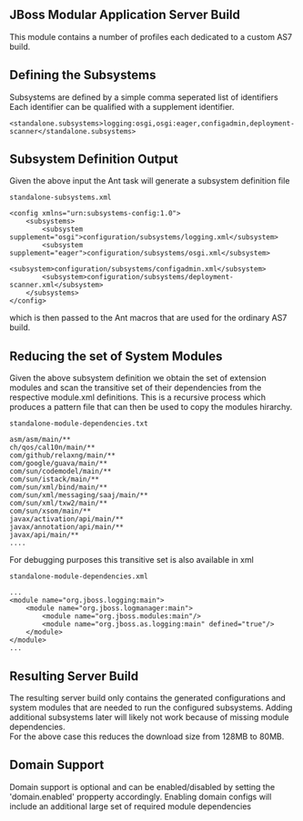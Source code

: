 JBoss Modular Application Server Build
--------------------------------------

This module contains a number of profiles each dedicated to a custom AS7 build.

Defining the Subsystems
-----------------------

Subsystems are defined by a simple comma seperated list of identifiers
Each identifier can be qualified with a supplement identifier.

	<standalone.subsystems>logging:osgi,osgi:eager,configadmin,deployment-scanner</standalone.subsystems>
	
Subsystem Definition Output
---------------------------

Given the above input the Ant task will generate a subsystem definition file

	standalone-subsystems.xml
	
	<config xmlns="urn:subsystems-config:1.0">
	    <subsystems>
	        <subsystem supplement="osgi">configuration/subsystems/logging.xml</subsystem>
	        <subsystem supplement="eager">configuration/subsystems/osgi.xml</subsystem>
	        <subsystem>configuration/subsystems/configadmin.xml</subsystem>
	        <subsystem>configuration/subsystems/deployment-scanner.xml</subsystem>
	    </subsystems>
	</config>

which is then passed to the Ant macros that are used for the ordinary AS7 build.

Reducing the set of System Modules
----------------------------------

Given the above subsystem definition we obtain the set of extension modules and scan the transitive set of their dependencies 
from the respective module.xml definitions. This is a recursive process which produces a pattern file that can then be used to copy 
the modules hirarchy.

	standalone-module-dependencies.txt
	
	asm/asm/main/**
	ch/qos/cal10n/main/**
	com/github/relaxng/main/**
	com/google/guava/main/**
	com/sun/codemodel/main/**
	com/sun/istack/main/**
	com/sun/xml/bind/main/**
	com/sun/xml/messaging/saaj/main/**
	com/sun/xml/txw2/main/**
	com/sun/xsom/main/**
	javax/activation/api/main/**
	javax/annotation/api/main/**
	javax/api/main/**
	....
	
For debugging purposes this transitive set is also available in xml

	standalone-module-dependencies.xml
	
	...
    <module name="org.jboss.logging:main">
        <module name="org.jboss.logmanager:main">
            <module name="org.jboss.modules:main"/>
            <module name="org.jboss.as.logging:main" defined="true"/>
        </module>
    </module>
    ...
    
Resulting Server Build
----------------------

The resulting server build only contains the generated configurations and system modules that are needed to run the configured subsystems. 
Adding additional subsystems later will likely not work because of missing module dependencies.  
For the above case this reduces the download size from 128MB to 80MB. 

Domain Support
--------------

Domain support is optional and can be enabled/disabled by setting the 'domain.enabled' propperty accordingly. 
Enabling domain configs will include an additional large set of required module dependencies  